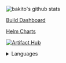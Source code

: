 
![bakito's github stats](https://github-readme-stats-bakito2.vercel.app/api?username=bakito&show_icons=true&bg_color=0D1117&text_color=8b949e&title_color=58a6ff&icon_color=B1721F&border_color=30363d)

[Build Dashboard](https://meercode.io/public/dashboard/bd59ddc2d7272b5f34713ab57a0174e8:d84a82ea17e44d287ab3322f64bc2e8667fb536db8651ee899f9444c2b4020a0315681d27485f9797c2750bf4f1df9c8)

[Helm Charts](https://charts.bakito.net/)

[![Artifact Hub](https://img.shields.io/endpoint?url=https://artifacthub.io/badge/repository/bakito)](https://artifacthub.io/packages/search?repo=bakito)

<details>
  <summary>Languages</summary>

[![Top Langs](https://github-readme-stats.vercel.app/api/top-langs/?username=bakito&bg_color=0D1117&text_color=8b949e&title_color=58a6ff&icon_color=B1721F&border_color=30363d)](https://github.com/bakito)

</details>

<!--### Hi there 👋


**bakito/bakito** is a ✨ _special_ ✨ repository because its `README.md` (this file) appears on your GitHub profile.

Here are some ideas to get you started:

- 🔭 I’m currently working on ...
- 🌱 I’m currently learning ...
- 👯 I’m looking to collaborate on ...
- 🤔 I’m looking for help with ...
- 💬 Ask me about ...
- 📫 How to reach me: ...
- 😄 Pronouns: ...
- ⚡ Fun fact: ...
-->
